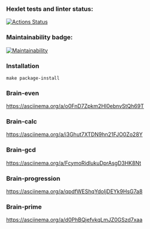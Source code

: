 ### Hexlet tests and linter status:
[![Actions Status](https://github.com/ilyushkinav/python-project-49/actions/workflows/hexlet-check.yml/badge.svg)](https://github.com/ilyushkinav/python-project-49/actions)

### Maintainability badge:
[![Maintainability](https://api.codeclimate.com/v1/badges/5b5d55f3182f72101dd4/maintainability)](https://codeclimate.com/github/ilyushkinav/python-project-49/maintainability)


### Installation

    make package-install

### Brain-even
   https://asciinema.org/a/o0FnD7Zpkm2HI0ebnvStQh69T

### Brain-calc
   https://asciinema.org/a/i3Ghut7XTDN9hn21FJO0Zo28Y

### Brain-gcd
   https://asciinema.org/a/FcymoRidlukuDprAsgD3HK8Nt

### Brain-progression
   https://asciinema.org/a/qpdfWEShqYdoIjDEYk9HsG7a8

### Brain-prime
   https://asciinema.org/a/d0PhBQjefvkqLmJZ0GSzd7xaa
